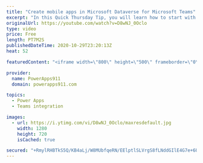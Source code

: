 ```yaml
---
title: "Create mobile apps in Microsoft Dataverse for Microsoft Teams"
excerpt: "In this Quick Thursday Tip, you will learn how to start with a mobile phone sized app in Project Oakdale. This lets you make screens that use the screen real estate better if you want to have mobile apps for Project Oakdale.  Sign up for my training class! https://training.powerapps911.com/courses/create-apps-workflows-and-chatbots-for-microsoft-teams"
originalUrl: https://youtube.com/watch?v=D8wNJ_0Oclo
type: video
price: Free
length: PT7M2S
publishedDateTime: 2020-10-29T23:20:13Z
heat: 52

featuredContent: "<iframe width=\"800\" height=\"500\" frameborder=\"0\" src=\"https://www.youtube.com/embed/D8wNJ_0Oclo\" allow=\"accelerometer; autoplay; encrypted-media; gyroscope; picture-in-picture\" allowfullscreen></iframe>"

provider:
  name: PowerApps911
  domain: powerapps911.com

topics:
  - Power Apps
  - Teams integration

images:
  - url: https://i.ytimg.com/vi/D8wNJ_0Oclo/maxresdefault.jpg
    width: 1280
    height: 720
    isCached: true

secured: "+RmylRHBTkS5Q/KB4aLj/W8MUbfqeRN/EElptlSLVrgS8fLNddGIlE4G7e+6U1ebwpa2HUMMO1Fa627N75YWbqkZoiH+3VswPu+1rfVWta4zvXQO908wwhjtIVi9XDAZyQMDNDRCXevC2/oQ3xCThWuKcNgFLIHX+xWB7y0uAQVszeT8FP2FPhnrZtV3sT1LctNhoSwQyRGoTyuJUnydfeGdMFOUl0K2EUs8YPeeIx5ptIWdDniuqahNYCD6cttxyXDk3n2iIkw7TxxYQgJPJNdlrUM+N036eeDuzfqUALAmXYUBZLo7e3LWtsioZtHxVzAOvWc64+4a1pliIYHCruwJ008d8Q93uXvYPdDVpZHoNgazbaVYOgShumaPdDkjmAWMP5ASmQ4q1nXHUagXOJUw0s9/HOcxFdb+mR/7B6s=;aym9btzEheJSqfq7y8XcJg=="
---
```


